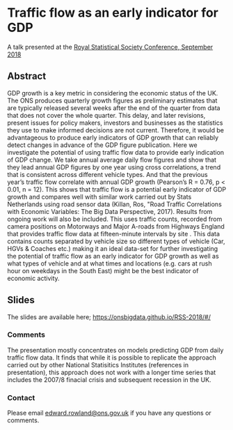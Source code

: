 # Traffic flow as an early indicator for GDP  
A talk presented at the [Royal Statistical Society Conference, September 2018](https://events.rss.org.uk/rss/frontend/reg/thome.csp?pageID=57555&eventID=194)

## Abstract
GDP growth is a key metric in considering the economic status of the UK. The ONS produces quarterly growth figures as preliminary estimates that are typically released several weeks after the end of the quarter from data that does not cover the whole quarter. This delay, and later revisions, present issues for policy makers, investors and businesses as the statistics they use to make informed decisions are not current. Therefore, it would be advantageous to produce early indicators of GDP growth that can reliably detect changes in advance of the GDP figure publication. Here we investigate the potential of using traffic flow data to provide early indication of GDP change. We take annual average daily flow figures and show that they lead annual GDP figures by one year using cross correlations, a trend that is consistent across different vehicle types. And that the previous year’s traffic flow correlate with annual GDP growth (Pearson’s R = 0.76, p < 0.01, n = 12). This shows that traffic flow is a potential early indicator of GDP growth and compares well with similar work carried out by Stats Netherlands using road sensor data (Killan, Ros, "Road Traffic Correlations with Economic Variables: The Big Data Perspective, 2017). Results from ongoing work will also be included. This uses traffic counts, recorded from camera positions on Motorways and Major A-roads from Highways England that provides traffic flow data at fifteen-minute intervals by site . This data contains counts separated by vehicle size so different types of vehicle (Car, HGVs & Coaches etc.) making it an ideal data-set for further investigating the potential of traffic flow as an early indicator for GDP growth as well as what types of vehicle and at what times and locations (e.g. cars at rush hour on weekdays in the South East) might be the best indicator of economic activity.

## Slides
The slides are available here; https://onsbigdata.github.io/RSS-2018/#/

### Comments
The presentation mostly concentrates on models predicting GDP from daily traffic flow data. It finds that while it is possible to replicate the approach carried out by other National Statisitics Institutes (references in presentation), this approach does not work with a longer time series that includes the 2007/8 finacial crisis and subsequent recession in the UK. 

### Contact
Please email edward.rowland@ons.gov.uk if you have any questions or comments.

